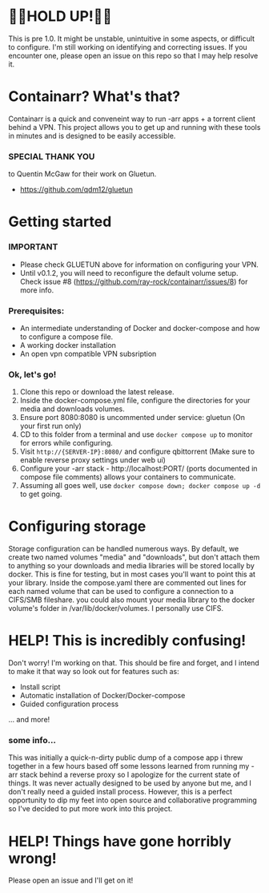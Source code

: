 # 🚧🚧HOLD UP!🚧🚧
This is pre 1.0. It might be unstable, unintuitive in some aspects, or difficult to configure. I'm still working on identifying and correcting issues. If you encounter one, please open an issue on this repo so that I may help resolve it.



# Containarr? What's that?

Containarr is a quick and conveneint way to run -arr apps + a torrent client behind a VPN. This project allows you to get up and running with these tools in minutes and is designed to be easily accessible.

### SPECIAL THANK YOU
to Quentin McGaw for their work on Gluetun. 
- https://github.com/qdm12/gluetun

# Getting started

### IMPORTANT
  - Please check GLUETUN above for information on configuring your VPN.
  - Until v0.1.2, you will need to reconfigure the default volume setup. Check issue #8 (https://github.com/ray-rock/containarr/issues/8) for more info.
 
### Prerequisites:
  - An intermediate understanding of Docker and docker-compose and how to configure a compose file.
  - A working docker installation
  - An open vpn compatible VPN subsription


### Ok, let's go!
  1. Clone this repo or download the latest release.
  2. Inside the docker-compose.yml file, configure the directories for your media and downloads volumes.
  3. Ensure port 8080:8080 is uncommented under service: gluetun (On your first run only)
  4. CD to this folder from a terminal and use ```docker compose up``` to monitor for errors while configuring.
  6. Visit ```http://{SERVER-IP}:8080/``` and configure qbittorrent (Make sure to enable reverse proxy settings under web ui)
  8. Configure your -arr stack - http://localhost:PORT/ (ports documented in compose file comments) allows your containers to communicate.
  9. Assuming all goes well, use ```docker compose down; docker compose up -d``` to get going.


# Configuring storage
Storage configuration can be handled numerous ways. By default, we create two named volumes "media" and "downloads", but don't attach them to anything so your downloads and media libraries will be stored locally by docker. This is fine for testing, but in most cases you'll want to point this at your library. Inside the compose.yaml there are commented out lines for each named volume that can be used to configure a connection to a CIFS/SMB fileshare. you could also mount your media library to the docker volume's folder in /var/lib/docker/volumes. I personally use CIFS.

# HELP! This is incredibly confusing!
Don't worry! I'm working on that. This should be fire and forget, and I intend to make it that way so look out for features such as:
- Install script
- Automatic installation of Docker/Docker-compose
- Guided configuration process


... and more! 

### some info...
This was initially a quick-n-dirty public dump of a compose app i threw together in a few hours based off some lessons learned from running my -arr stack behind a reverse proxy so I apologize for the current state of things. It was never actually designed to be used by anyone but me, and I don't really need a guided install process. However, this is a perfect opportunity to dip my feet into open source and collaborative programming so I've decided to put more work into this project.


# HELP! Things have gone horribly wrong!
Please open an issue and I'll get on it!


